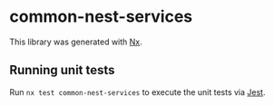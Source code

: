 # common-nest-services

This library was generated with [Nx](https://nx.dev).

## Running unit tests

Run `nx test common-nest-services` to execute the unit tests via [Jest](https://jestjs.io).
